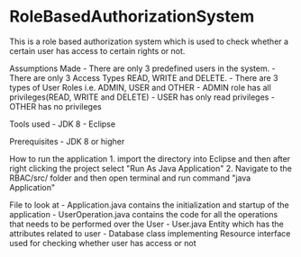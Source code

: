 # RoleBasedAuthorizationSystem
This is a role based authorization system which is used to check whether a certain user has access to certain rights or not.

Assumptions Made
	- There are only 3 predefined users in the system.
	- There are only 3 Access Types READ, WRITE and DELETE.
 	- There are 3 types of User Roles i.e. ADMIN, USER and OTHER
 	- ADMIN role has all privileges(READ, WRITE and DELETE)
 	- USER has only read privileges
 	- OTHER has no privileges
 

 Tools used 
 	- JDK 8 
 	- Eclipse

 Prerequisites
 	- JDK 8 or higher

 How to run the application
 	1. import the directory into Eclipse and then after right clicking the project select "Run As Java Application"
 	2. Navigate to the RBAC/src/ folder and then open terminal and run command "java Application"
	
File to look at 
	- Application.java
		contains the initialization and startup of the application
	- UserOperation.java
		contains the code for all the operations that needs to be performed over the User
	- User.java
		Entity which has the attributes related to user
	- Database
		class implementing Resource interface used for checking whether user has access or not
